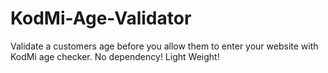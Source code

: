 # KodMi-Age-Validator
Validate a customers age before you allow them to enter your website with KodMi age checker. No dependency! Light Weight!
